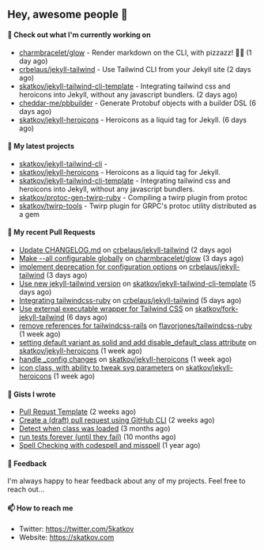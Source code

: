 ## Hey, awesome people 👋

#### 👷 Check out what I'm currently working on
 
- [charmbracelet/glow](https://github.com/charmbracelet/glow) - Render markdown on the CLI, with pizzazz! 💅🏻 (1 day ago) 
- [crbelaus/jekyll-tailwind](https://github.com/crbelaus/jekyll-tailwind) - Use Tailwind CLI from your Jekyll site (2 days ago) 
- [skatkov/jekyll-tailwind-cli-template](https://github.com/skatkov/jekyll-tailwind-cli-template) - Integrating tailwind css and heroicons into Jekyll, without any javascript bundlers. (2 days ago) 
- [cheddar-me/pbbuilder](https://github.com/cheddar-me/pbbuilder) - Generate Protobuf objects with a builder DSL (6 days ago) 
- [skatkov/jekyll-heroicons](https://github.com/skatkov/jekyll-heroicons) - Heroicons as a liquid tag for Jekyll. (6 days ago)

#### 🌱 My latest projects
 
- [skatkov/jekyll-tailwind-cli](https://github.com/skatkov/jekyll-tailwind-cli) -  
- [skatkov/jekyll-heroicons](https://github.com/skatkov/jekyll-heroicons) - Heroicons as a liquid tag for Jekyll. 
- [skatkov/jekyll-tailwind-cli-template](https://github.com/skatkov/jekyll-tailwind-cli-template) - Integrating tailwind css and heroicons into Jekyll, without any javascript bundlers. 
- [skatkov/protoc-gen-twirp-ruby](https://github.com/skatkov/protoc-gen-twirp-ruby) - Compiling a twirp plugin from protoc 
- [skatkov/twirp-tools](https://github.com/skatkov/twirp-tools) - Twirp plugin for GRPC&#39;s protoc utility distributed as a gem


#### 🔨 My recent Pull Requests
 
- [Update CHANGELOG.md](https://github.com/crbelaus/jekyll-tailwind/pull/13) on [crbelaus/jekyll-tailwind](https://github.com/crbelaus/jekyll-tailwind) (2 days ago) 
- [Make --all configurable globally](https://github.com/charmbracelet/glow/pull/651) on [charmbracelet/glow](https://github.com/charmbracelet/glow) (3 days ago) 
- [implement deprecation for configuration options](https://github.com/crbelaus/jekyll-tailwind/pull/12) on [crbelaus/jekyll-tailwind](https://github.com/crbelaus/jekyll-tailwind) (3 days ago) 
- [Use new jekyll-tailwind version](https://github.com/skatkov/jekyll-tailwind-cli-template/pull/2) on [skatkov/jekyll-tailwind-cli-template](https://github.com/skatkov/jekyll-tailwind-cli-template) (5 days ago) 
- [Integrating tailwindcss-ruby](https://github.com/crbelaus/jekyll-tailwind/pull/10) on [crbelaus/jekyll-tailwind](https://github.com/crbelaus/jekyll-tailwind) (5 days ago) 
- [Use external executable wrapper for Tailwind CSS](https://github.com/skatkov/fork-jekyll-tailwind/pull/3) on [skatkov/fork-jekyll-tailwind](https://github.com/skatkov/fork-jekyll-tailwind) (6 days ago) 
- [remove references for tailwindcss-rails](https://github.com/flavorjones/tailwindcss-ruby/pull/1) on [flavorjones/tailwindcss-ruby](https://github.com/flavorjones/tailwindcss-ruby) (1 week ago) 
- [setting default variant as solid and add disable_default_class attribute](https://github.com/skatkov/jekyll-heroicons/pull/8) on [skatkov/jekyll-heroicons](https://github.com/skatkov/jekyll-heroicons) (1 week ago) 
- [handle _config changes](https://github.com/skatkov/jekyll-heroicons/pull/6) on [skatkov/jekyll-heroicons](https://github.com/skatkov/jekyll-heroicons) (1 week ago) 
- [icon class, with ability to tweak svg parameters](https://github.com/skatkov/jekyll-heroicons/pull/5) on [skatkov/jekyll-heroicons](https://github.com/skatkov/jekyll-heroicons) (1 week ago)

#### 📓 Gists I wrote
 
- [Pull Requst Template](https://gist.github.com/4bea0868989828e2e221d9d8b2278e36) (2 weeks ago) 
- [Create a (draft) pull request using GitHub CLI](https://gist.github.com/06c4f37ab4de050940f7e7d2f1504006) (2 weeks ago) 
- [Detect when class was loaded](https://gist.github.com/642fe6f2abd7b756e2ca146dad4efe33) (3 months ago) 
- [run tests forever (until they fail)](https://gist.github.com/12617ad1fe45a1fc76bcac05e922868c) (10 months ago) 
- [Spell Checking with codespell and misspell](https://gist.github.com/abf49d80e98ac42b3cac397c9efc383f) (1 year ago)

#### 💬 Feedback
I'm always happy to hear feedback about any of my projects. Feel free to reach out...

#### 📫 How to reach me

- Twitter: https://twitter.com/5katkov 
- Website: https://skatkov.com
